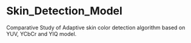 # Skin_Detection_Model
Comparative Study of Adaptive skin color detection algorithm based on YUV, YCbCr and YIQ model.
